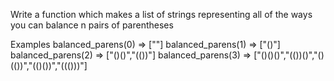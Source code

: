 Write a function which makes a list of strings representing all of the ways you can balance n pairs of parentheses

Examples
balanced_parens(0) => [""]
balanced_parens(1) => ["()"]
balanced_parens(2) => ["()()","(())"]
balanced_parens(3) => ["()()()","(())()","()(())","(()())","((()))"]
